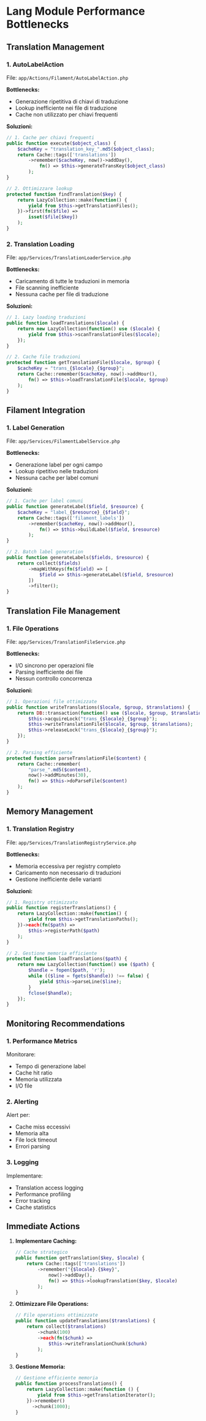 # Lang Module Performance Bottlenecks

## Translation Management

### 1. AutoLabelAction
File: `app/Actions/Filament/AutoLabelAction.php`

**Bottlenecks:**
- Generazione ripetitiva di chiavi di traduzione
- Lookup inefficiente nei file di traduzione
- Cache non utilizzato per chiavi frequenti

**Soluzioni:**
```php
// 1. Cache per chiavi frequenti
public function execute($object_class) {
    $cacheKey = "translation_key_".md5($object_class);
    return Cache::tags(['translations'])
        ->remember($cacheKey, now()->addDay(), 
            fn() => $this->generateTransKey($object_class)
        );
}

// 2. Ottimizzare lookup
protected function findTranslation($key) {
    return LazyCollection::make(function() {
        yield from $this->getTranslationFiles();
    })->first(fn($file) => 
        isset($file[$key])
    );
}
```

### 2. Translation Loading
File: `app/Services/TranslationLoaderService.php`

**Bottlenecks:**
- Caricamento di tutte le traduzioni in memoria
- File scanning inefficiente
- Nessuna cache per file di traduzione

**Soluzioni:**
```php
// 1. Lazy loading traduzioni
public function loadTranslations($locale) {
    return new LazyCollection(function() use ($locale) {
        yield from $this->scanTranslationFiles($locale);
    });
}

// 2. Cache file traduzioni
protected function getTranslationFile($locale, $group) {
    $cacheKey = "trans_{$locale}_{$group}";
    return Cache::remember($cacheKey, now()->addHour(), 
        fn() => $this->loadTranslationFile($locale, $group)
    );
}
```

## Filament Integration

### 1. Label Generation
File: `app/Services/FilamentLabelService.php`

**Bottlenecks:**
- Generazione label per ogni campo
- Lookup ripetitivo nelle traduzioni
- Nessuna cache per label comuni

**Soluzioni:**
```php
// 1. Cache per label comuni
public function generateLabel($field, $resource) {
    $cacheKey = "label_{$resource}_{$field}";
    return Cache::tags(['filament_labels'])
        ->remember($cacheKey, now()->addHour(), 
            fn() => $this->buildLabel($field, $resource)
        );
}

// 2. Batch label generation
public function generateLabels($fields, $resource) {
    return collect($fields)
        ->mapWithKeys(fn($field) => [
            $field => $this->generateLabel($field, $resource)
        ])
        ->filter();
}
```

## Translation File Management

### 1. File Operations
File: `app/Services/TranslationFileService.php`

**Bottlenecks:**
- I/O sincrono per operazioni file
- Parsing inefficiente dei file
- Nessun controllo concorrenza

**Soluzioni:**
```php
// 1. Operazioni file ottimizzate
public function writeTranslations($locale, $group, $translations) {
    return DB::transaction(function() use ($locale, $group, $translations) {
        $this->acquireLock("trans_{$locale}_{$group}");
        $this->writeTranslationFile($locale, $group, $translations);
        $this->releaseLock("trans_{$locale}_{$group}");
    });
}

// 2. Parsing efficiente
protected function parseTranslationFile($content) {
    return Cache::remember(
        "parse_".md5($content),
        now()->addMinutes(30),
        fn() => $this->doParseFile($content)
    );
}
```

## Memory Management

### 1. Translation Registry
File: `app/Services/TranslationRegistryService.php`

**Bottlenecks:**
- Memoria eccessiva per registry completo
- Caricamento non necessario di traduzioni
- Gestione inefficiente delle varianti

**Soluzioni:**
```php
// 1. Registry ottimizzato
public function registerTranslations() {
    return LazyCollection::make(function() {
        yield from $this->getTranslationPaths();
    })->each(fn($path) => 
        $this->registerPath($path)
    );
}

// 2. Gestione memoria efficiente
protected function loadTranslations($path) {
    return new LazyCollection(function() use ($path) {
        $handle = fopen($path, 'r');
        while (($line = fgets($handle)) !== false) {
            yield $this->parseLine($line);
        }
        fclose($handle);
    });
}
```

## Monitoring Recommendations

### 1. Performance Metrics
Monitorare:
- Tempo di generazione label
- Cache hit ratio
- Memoria utilizzata
- I/O file

### 2. Alerting
Alert per:
- Cache miss eccessivi
- Memoria alta
- File lock timeout
- Errori parsing

### 3. Logging
Implementare:
- Translation access logging
- Performance profiling
- Error tracking
- Cache statistics

## Immediate Actions

1. **Implementare Caching:**
   ```php
   // Cache strategico
   public function getTranslation($key, $locale) {
       return Cache::tags(['translations'])
           ->remember("{$locale}.{$key}", 
               now()->addDay(),
               fn() => $this->lookupTranslation($key, $locale)
           );
   }
   ```

2. **Ottimizzare File Operations:**
   ```php
   // File operations ottimizzate
   public function updateTranslations($translations) {
       return collect($translations)
           ->chunk(100)
           ->each(fn($chunk) => 
               $this->writeTranslationChunk($chunk)
           );
   }
   ```

3. **Gestione Memoria:**
   ```php
   // Gestione efficiente memoria
   public function processTranslations() {
       return LazyCollection::make(function () {
           yield from $this->getTranslationIterator();
       })->remember()
         ->chunk(1000);
   }
   ```
